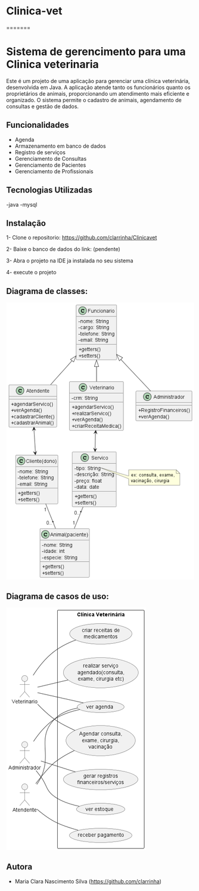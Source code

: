 # Clinica-vet
=======
# Sistema de gerencimento para uma Clinica veterinaria
Este é um projeto de uma aplicação para gerenciar uma clínica veterinária, desenvolvida em Java. A aplicação atende tanto os funcionários quanto os proprietários de animais, proporcionando um atendimento mais eficiente e organizado. O sistema  permite o cadastro de animais, agendamento de consultas e gestão de dados.

## Funcionalidades
- Agenda
- Armazenamento em banco de dados
- Registro de serviços
- Gerenciamento de Consultas
- Gerenciamento de Pacientes
- Gerenciamento de Profissionais

## Tecnologias Utilizadas
-java
-mysql

## Instalação

1- Clone o repositorio: https://github.com/clarrinha/Clinicavet

2- Baixe o banco de dados do link: (pendente)

3- Abra o projeto na IDE ja instalada no seu sistema

4- execute o projeto


## Diagrama de classes:
![Diagrama de classes](out/diagrama_classes.png)

## Diagrama de casos de uso:
![Diagrama de casos de uso](out/diagrama_vt.png)


## Autora

- Maria Clara Nascimento Silva (https://github.com/clarrinha)
